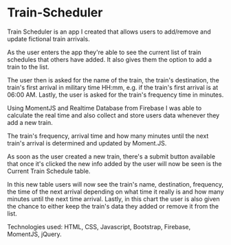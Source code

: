 # Train-Scheduler
Train Scheduler is an app I created that allows users to add/remove and update fictional train arrivals.

As the user enters the app they're able to see the current list of train schedules that others have added. It also gives them the option to add a train to the list.

The user then is asked for the name of the train, the train's destination, the train's first arrival in military time HH:mm, e.g. if the train's first arrival is at 06:00 AM. Lastly, the user is asked for the train's frequency time in minutes. 

Using MomentJS and Realtime Database from Firebase I was able to calculate the real time and also collect and store users data whenever they add a new train.

The train's frequency, arrival time and how many minutes until the next train's arrival is determined and updated by Moment.JS.

As soon as the user created a new train, there's a submit button available that once it's clicked the new info added by the user will now be seen is the Current Train Schedule table. 

In this new table users will now see the train's name, destination, frequency, the time of the next arrival depending on what time it really is and how many minutes until the next time arrival. Lastly, in this chart the user is also given the chance to either keep the train's data they added or remove it from the list. 

Technologies used: HTML, CSS, Javascript, Bootstrap, Firebase, MomentJS, jQuery.




